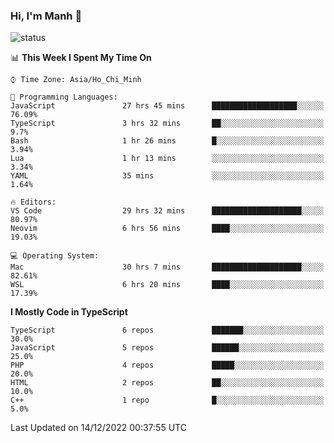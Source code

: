 ### Hi, I'm Manh 👋

![status](https://badge.stateful.com/manhhn01/status.svg)

<!--START_SECTION:waka-->
📊 **This Week I Spent My Time On** 

```text
⌚︎ Time Zone: Asia/Ho_Chi_Minh

💬 Programming Languages: 
JavaScript               27 hrs 45 mins      ███████████████████░░░░░░   76.09% 
TypeScript               3 hrs 32 mins       ██░░░░░░░░░░░░░░░░░░░░░░░   9.7% 
Bash                     1 hr 26 mins        █░░░░░░░░░░░░░░░░░░░░░░░░   3.94% 
Lua                      1 hr 13 mins        ░░░░░░░░░░░░░░░░░░░░░░░░░   3.34% 
YAML                     35 mins             ░░░░░░░░░░░░░░░░░░░░░░░░░   1.64%

🔥 Editors: 
VS Code                  29 hrs 32 mins      ████████████████████░░░░░   80.97% 
Neovim                   6 hrs 56 mins       ████░░░░░░░░░░░░░░░░░░░░░   19.03%

💻 Operating System: 
Mac                      30 hrs 7 mins       ████████████████████░░░░░   82.61% 
WSL                      6 hrs 20 mins       ████░░░░░░░░░░░░░░░░░░░░░   17.39%

```

**I Mostly Code in TypeScript** 

```text
TypeScript               6 repos             ███████░░░░░░░░░░░░░░░░░░   30.0% 
JavaScript               5 repos             ██████░░░░░░░░░░░░░░░░░░░   25.0% 
PHP                      4 repos             █████░░░░░░░░░░░░░░░░░░░░   20.0% 
HTML                     2 repos             ██░░░░░░░░░░░░░░░░░░░░░░░   10.0% 
C++                      1 repo              █░░░░░░░░░░░░░░░░░░░░░░░░   5.0%

```



 Last Updated on 14/12/2022 00:37:55 UTC
<!--END_SECTION:waka-->

